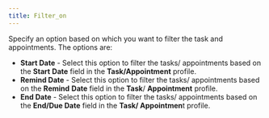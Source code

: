 ```yaml
---
title: Filter_on
---
```



Specify an option based on which you want to filter the task and appointments. The options are:

- **Start Date** - Select this option to filter the tasks/ appointments based on the **Start** **Date** field in the **Task/Appointment** profile.
- **Remind Date** - Select this option to filter the tasks/ appointments based on the **Remind** **Date** field in the **Task**/ **Appointment** profile.
- **End Date** - Select this option to filter the tasks/ appointments based on the **End/Due Date** field in the **Task/ Appointmen**t profile.

